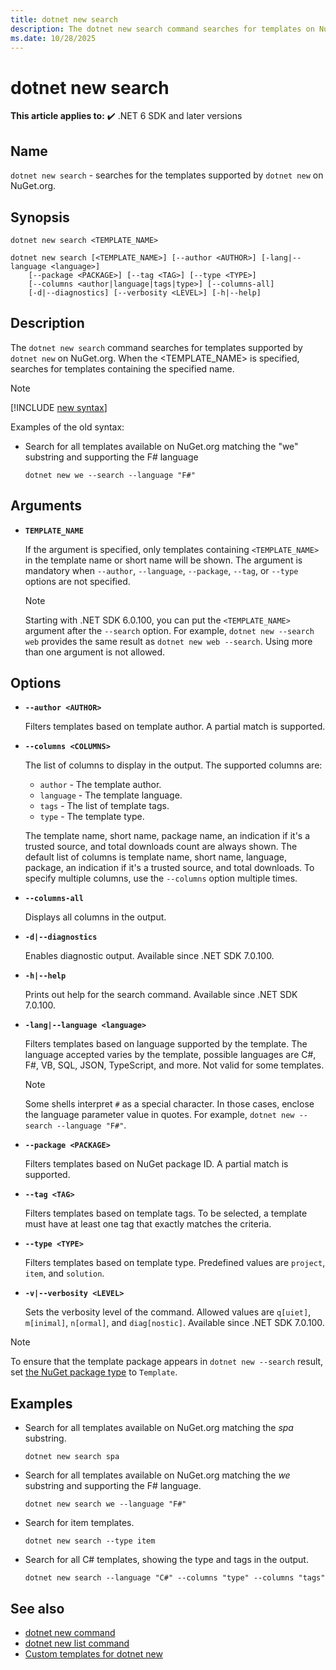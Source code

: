 ```yaml
---
title: dotnet new search
description: The dotnet new search command searches for templates on NuGet.org.
ms.date: 10/28/2025
---
```

# dotnet new search

**This article applies to:** ✔️ .NET 6 SDK and later versions

## Name

`dotnet new search` - searches for the templates supported by `dotnet new` on NuGet.org.

## Synopsis

```dotnetcli
dotnet new search <TEMPLATE_NAME>

dotnet new search [<TEMPLATE_NAME>] [--author <AUTHOR>] [-lang|--language <language>]
    [--package <PACKAGE>] [--tag <TAG>] [--type <TYPE>]
    [--columns <author|language|tags|type>] [--columns-all]
    [-d|--diagnostics] [--verbosity <LEVEL>] [-h|--help]
```

## Description

The `dotnet new search` command searches for templates supported by `dotnet new` on NuGet.org. When the <TEMPLATE_NAME> is specified, searches for templates containing the specified name.

> [!NOTE]
> [!INCLUDE [new syntax](../../../includes/dotnet-new-7-0-syntax.md)]
>
> Examples of the old syntax:
>
> - Search for all templates available on NuGet.org matching the "we" substring and supporting the F# language
>
>   ```dotnetcli
>   dotnet new we --search --language "F#"
>   ```

## Arguments

- **`TEMPLATE_NAME`**

  If the argument is specified, only templates containing `<TEMPLATE_NAME>` in the template name or short name will be shown.
  The argument is mandatory when `--author`, `--language`, `--package`, `--tag`, or `--type` options are not specified.

  > [!NOTE]
  > Starting with .NET SDK 6.0.100, you can put the `<TEMPLATE_NAME>` argument after the `--search` option. For example, `dotnet new --search web` provides the same result as `dotnet new web --search`.
  > Using more than one argument is not allowed.

## Options

- **`--author <AUTHOR>`**

  Filters templates based on template author. A partial match is supported.

- **`--columns <COLUMNS>`**

  The list of columns to display in the output. The supported columns are:
  - `author` - The template author.
  - `language` - The template language.
  - `tags` - The list of template tags.
  - `type` - The template type.
  
  The template name, short name, package name, an indication if it's a trusted source, and total downloads count are always shown. The default list of columns is template name, short name, language, package, an indication if it's a trusted source, and total downloads. To specify multiple columns, use the `--columns` option multiple times.

- **`--columns-all`**

  Displays all columns in the output.

- **`-d|--diagnostics`**

  Enables diagnostic output. Available since .NET SDK 7.0.100.

- **`-h|--help`**

  Prints out help for the search command. Available since .NET SDK 7.0.100.

- **`-lang|--language <language>`**

  Filters templates based on language supported by the template. The language accepted varies by the template, possible languages are C#, F#, VB, SQL, JSON, TypeScript, and more. Not valid for some templates.

  > [!NOTE]
  > Some shells interpret `#` as a special character. In those cases, enclose the language parameter value in quotes. For example, `dotnet new --search --language "F#"`.

- **`--package <PACKAGE>`**

  Filters templates based on NuGet package ID. A partial match is supported.

- **`--tag <TAG>`**

  Filters templates based on template tags. To be selected, a template must have at least one tag that exactly matches the criteria.

- **`--type <TYPE>`**

  Filters templates based on template type. Predefined values are `project`, `item`, and `solution`.

- **`-v|--verbosity <LEVEL>`**

  Sets the verbosity level of the command. Allowed values are `q[uiet]`, `m[inimal]`, `n[ormal]`, and `diag[nostic]`. Available since .NET SDK 7.0.100.

> [!NOTE]
> To ensure that the template package appears in `dotnet new --search` result, set [the NuGet package type](/nuget/create-packages/set-package-type) to `Template`.

## Examples

- Search for all templates available on NuGet.org matching the *spa* substring.

  ```dotnetcli
  dotnet new search spa
  ```

- Search for all templates available on NuGet.org matching the *we* substring and supporting the F# language.

  ```dotnetcli
  dotnet new search we --language "F#"
  ```

- Search for item templates.

  ```dotnetcli
  dotnet new search --type item
  ```

- Search for all C# templates, showing the type and tags in the output.

  ```dotnetcli
  dotnet new search --language "C#" --columns "type" --columns "tags"
  ```

## See also

- [dotnet new command](dotnet-new.md)
- [dotnet new list command](dotnet-new-list.md)
- [Custom templates for dotnet new](custom-templates.md)
